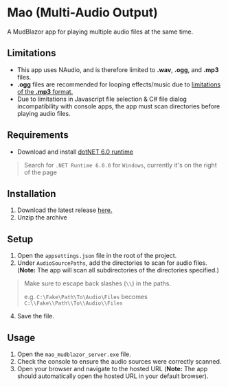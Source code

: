 # Mao (Multi-Audio Output)

A MudBlazor app for playing multiple audio files at the same time.

## Limitations
* This app uses NAudio, and is therefore limited to **.wav**, **.ogg**, and **.mp3** files.
* **.ogg** files are recommended for looping effects/music due to [limitations of the **.mp3** format.](https://lame.sourceforge.io/tech-FAQ.txt)
* Due to limitations in Javascript file selection & C# file dialog incompatibility with console apps, the app must scan directories before playing audio files.

## Requirements
* Download and install [dotNET 6.0 runtime](https://dotnet.microsoft.com/download/dotnet/6.0)

> Search for `.NET Runtime 6.0.0` for `Windows`, currently it's on the right of the page

## Installation
1. Download the latest release [here.](https://github.com/Eonzenex/mao-mudblazor/releases)
2. Unzip the archive

## Setup
1. Open the `appsettings.json` file in the root of the project.
2. Under `AudioSourcePaths`, add the directories to scan for audio files. (**Note:** The app will scan all subdirectories of the directories specified.)

> Make sure to escape back slashes (`\\`) in the paths.
> 
> e.g. `C:\Fake\Path\To\Audio\Files` becomes `C:\\Fake\\Path\\To\\Audio\\Files`

4. Save the file.

## Usage
1. Open the `mao_mudblazor_server.exe` file.
2. Check the console to ensure the audio sources were correctly scanned.
3. Open your browser and navigate to the hosted URL (**Note:** The app should automatically open the hosted URL in your default browser).
